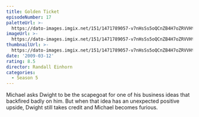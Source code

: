 ```yaml
---
title: Golden Ticket
episodeNumber: 17
paletteUrl: >-
  https://dato-images.imgix.net/151/1471789057-v7nHsSs5oQCnZB4H7oZRVVHt1SA.jpg?auto=enhance&ch=DPR%2CWidth&palette=json
imageUrl: >-
  https://dato-images.imgix.net/151/1471789057-v7nHsSs5oQCnZB4H7oZRVVHt1SA.jpg?auto=compress%2Cformat&ch=DPR%2CWidth&w=500
thumbnailUrl: >-
  https://dato-images.imgix.net/151/1471789057-v7nHsSs5oQCnZB4H7oZRVVHt1SA.jpg?auto=enhance&ch=DPR%2CWidth&fit=crop&fm=jpg&h=280&w=500
date: '2009-03-12'
rating: 8.5
director: Randall Einhorn
categories:
  - Season 5
---
```


Michael asks Dwight to be the scapegoat for one of his business ideas that backfired badly on him. But when that idea has an unexpected positive upside, Dwight still takes credit and Michael becomes furious.
